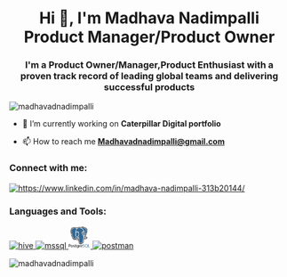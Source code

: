 <h1 align="center">Hi 👋, I'm Madhava Nadimpalli Product Manager/Product Owner</h1>
<h3 align="center">I'm a Product Owner/Manager,Product Enthusiast with a proven track record of leading global teams and delivering successful products</h3>

<p align="left"> <img src="https://komarev.com/ghpvc/?username=madhavadnadimpalli&label=Profile%20views&color=0e75b6&style=flat" alt="madhavadnadimpalli" /> </p>

- 🔭 I’m currently working on **Caterpillar Digital portfolio**

- 📫 How to reach me **Madhavadnadimpalli@gmail.com**

<h3 align="left">Connect with me:</h3>
<p align="left">
<a href="https://linkedin.com/in/https://www.linkedin.com/in/madhava-nadimpalli-313b20144/" target="blank"><img align="center" src="https://raw.githubusercontent.com/rahuldkjain/github-profile-readme-generator/master/src/images/icons/Social/linked-in-alt.svg" alt="https://www.linkedin.com/in/madhava-nadimpalli-313b20144/" height="30" width="40" /></a>
</p>

<h3 align="left">Languages and Tools:</h3>
<p align="left"> <a href="https://hive.apache.org/" target="_blank" rel="noreferrer"> <img src="https://www.vectorlogo.zone/logos/apache_hive/apache_hive-icon.svg" alt="hive" width="40" height="40"/> </a> <a href="https://www.microsoft.com/en-us/sql-server" target="_blank" rel="noreferrer"> <img src="https://www.svgrepo.com/show/303229/microsoft-sql-server-logo.svg" alt="mssql" width="40" height="40"/> </a> <a href="https://www.postgresql.org" target="_blank" rel="noreferrer"> <img src="https://raw.githubusercontent.com/devicons/devicon/master/icons/postgresql/postgresql-original-wordmark.svg" alt="postgresql" width="40" height="40"/> </a> <a href="https://postman.com" target="_blank" rel="noreferrer"> <img src="https://www.vectorlogo.zone/logos/getpostman/getpostman-icon.svg" alt="postman" width="40" height="40"/> </a> </p>

<p><img align="center" src="https://github-readme-stats.vercel.app/api/top-langs?username=madhavadnadimpalli&show_icons=true&locale=en&layout=compact" alt="madhavadnadimpalli" /></p>
